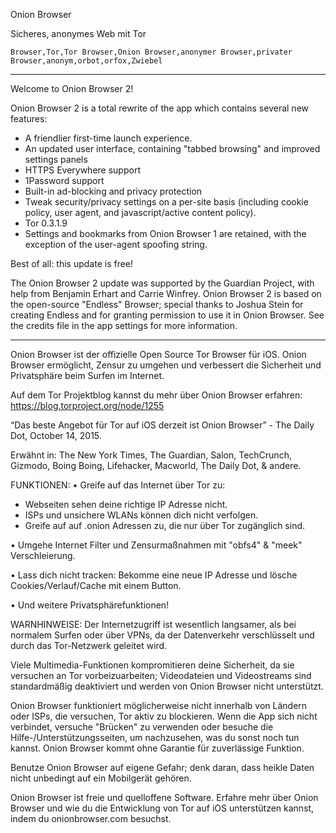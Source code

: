 Onion Browser

Sicheres, anonymes Web mit Tor

`Browser,Tor,Tor Browser,Onion Browser,anonymer Browser,privater Browser,anonym,orbot,orfox,Zwiebel`

---

Welcome to Onion Browser 2!

Onion Browser 2 is a total rewrite of the app which contains several new features:

* A friendlier first-time launch experience.
* An updated user interface, containing "tabbed browsing" and improved settings panels
* HTTPS Everywhere support
* 1Password support
* Built-in ad-blocking and privacy protection
* Tweak security/privacy settings on a per-site basis (including cookie policy, user agent, and javascript/active content policy).
* Tor 0.3.1.9
* Settings and bookmarks from Onion Browser 1 are retained, with the exception of the user-agent spoofing string.

Best of all: this update is free!

The Onion Browser 2 update was supported by the Guardian Project, with help from Benjamin Erhart and Carrie Winfrey. Onion Browser 2 is based on the open-source "Endless" Browser; special thanks to Joshua Stein for creating Endless and for granting permission to use it in Onion Browser. See the credits file in the app settings for more information.

---

Onion Browser ist der offizielle Open Source Tor Browser für iOS. Onion Browser ermöglicht, Zensur zu umgehen und verbessert die Sicherheit und Privatsphäre beim Surfen im Internet.

Auf dem Tor Projektblog kannst du mehr über Onion Browser erfahren: https://blog.torproject.org/node/1255

“Das beste Angebot für Tor auf iOS derzeit ist Onion Browser” - The Daily Dot, October 14, 2015.

Erwähnt in: The New York Times, The Guardian, Salon, TechCrunch, Gizmodo, Boing Boing, Lifehacker, Macworld, The Daily Dot, & andere.

FUNKTIONEN:
• Greife auf das Internet über Tor zu:
- Webseiten sehen deine richtige IP Adresse nicht.
- ISPs und unsichere WLANs können dich nicht verfolgen.
- Greife auf auf .onion Adressen zu, die nur über Tor zugänglich sind.

• Umgehe Internet Filter und Zensurmaßnahmen mit "obfs4" & "meek" Verschleierung.

• Lass dich nicht tracken: Bekomme eine neue IP Adresse und lösche Cookies/Verlauf/Cache mit einem Button.

• Und weitere Privatsphärefunktionen!

WARNHINWEISE:
Der Internetzugriff ist wesentlich langsamer, als bei normalem Surfen oder über VPNs, da der Datenverkehr verschlüsselt und durch das Tor-Netzwerk geleitet wird.

Viele Multimedia-Funktionen kompromitieren deine Sicherheit, da sie versuchen an Tor vorbeizuarbeiten; Videodateien und Videostreams sind standardmäßig deaktiviert und werden von Onion Browser nicht unterstützt.

Onion Browser funktioniert möglicherweise nicht innerhalb von Ländern oder ISPs, die versuchen, Tor aktiv zu blockieren. Wenn die App sich nicht verbindet, versuche "Brücken" zu verwenden oder besuche die Hilfe-/Unterstützungsseiten, um nachzusehen, was du sonst noch tun kannst. Onion Browser kommt ohne Garantie für zuverlässige Funktion.

Benutze Onion Browser auf eigene Gefahr; denk daran, dass heikle Daten nicht unbedingt auf ein Mobilgerät gehören.

Onion Browser ist freie und quelloffene Software. Erfahre mehr über Onion Browser und wie du die Entwicklung von Tor auf iOS unterstützen kannst, indem du onionbrowser.com besuchst.
